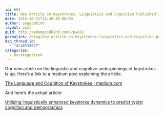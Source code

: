 ```yaml
---
id: 601
title: New Article on Keystrokes, Linguistics and Cognition Published in IJHCS
date: 2015-10-21T14:49:10-06:00
author: angoodkind
layout: post
guid: http://adamgoodkind.com/?p=601
permalink: /blog/new-article-on-keystrokes-linguistics-and-cognition-published-in-ijhcs/
dsq_thread_id:
  - "4246533027"
categories:
  - Uncategorized
---
```

Our new article on the linguistic and cognitive underpinnings of keystrokes is up. Here&#8217;s a link to a medium post explaining the article.

[The Language and Cognition of Keystrokes | medium.com](https://medium.com/@adamgreatkind/the-language-and-cognition-of-keystrokes-a8dbe4e2f55a#.9s5z3omzq)

And here&#8217;s the actual article:

[Utilizing linguistically enhanced keystroke dynamics to predict typist cognition and demographics](http://www.sciencedirect.com/science/article/pii/S107158191500097X)